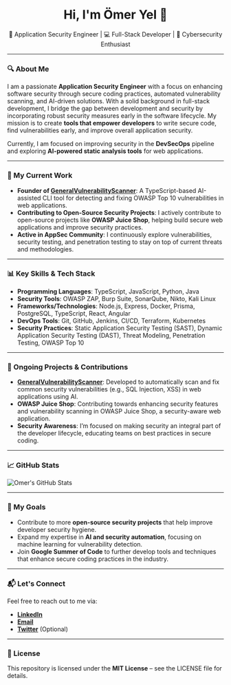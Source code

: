 <h1 align="center">Hi, I'm Ömer Yel 👋</h1>

<p align="center">
  🚀 Application Security Engineer | 💻 Full-Stack Developer | 🔐 Cybersecurity Enthusiast
</p>

---

### 🔍 About Me

I am a passionate **Application Security Engineer** with a focus on enhancing software security through secure coding practices, automated vulnerability scanning, and AI-driven solutions. With a solid background in full-stack development, I bridge the gap between development and security by incorporating robust security measures early in the software lifecycle. My mission is to create **tools that empower developers** to write secure code, find vulnerabilities early, and improve overall application security.

Currently, I am focused on improving security in the **DevSecOps** pipeline and exploring **AI-powered static analysis tools** for web applications.

---

### 💼 My Current Work

- **Founder of [GeneralVulnerabilityScanner](https://github.com/omeryel/GeneralVulnerabilityScanner)**: A TypeScript-based AI-assisted CLI tool for detecting and fixing OWASP Top 10 vulnerabilities in web applications.
- **Contributing to Open-Source Security Projects**: I actively contribute to open-source projects like **OWASP Juice Shop**, helping build secure web applications and improve security practices.
- **Active in AppSec Community**: I continuously explore vulnerabilities, security testing, and penetration testing to stay on top of current threats and methodologies.

---

### 📊 Key Skills & Tech Stack

- **Programming Languages**: TypeScript, JavaScript, Python, Java
- **Security Tools**: OWASP ZAP, Burp Suite, SonarQube, Nikto, Kali Linux
- **Frameworks/Technologies**: Node.js, Express, Docker, Prisma, PostgreSQL, TypeScript, React, Angular
- **DevOps Tools**: Git, GitHub, Jenkins, CI/CD, Terraform, Kubernetes
- **Security Practices**: Static Application Security Testing (SAST), Dynamic Application Security Testing (DAST), Threat Modeling, Penetration Testing, OWASP Top 10

---

### 🌱 Ongoing Projects & Contributions

- **[GeneralVulnerabilityScanner](https://github.com/omeryel/GeneralVulnerabilityScanner)**: Developed to automatically scan and fix common security vulnerabilities (e.g., SQL Injection, XSS) in web applications using AI.
- **OWASP Juice Shop**: Contributing towards enhancing security features and vulnerability scanning in OWASP Juice Shop, a security-aware web application.
- **Security Awareness**: I’m focused on making security an integral part of the developer lifecycle, educating teams on best practices in secure coding.

---

### 📈 GitHub Stats

![Omer's GitHub Stats](https://github-readme-stats.vercel.app/api?username=omeery&show_icons=true&theme=radical)

---

### 🎯 My Goals

- Contribute to more **open-source security projects** that help improve developer security hygiene.
- Expand my expertise in **AI and security automation**, focusing on machine learning for vulnerability detection.
- Join **Google Summer of Code** to further develop tools and techniques that enhance secure coding practices in the industry.

---

### 📬 Let's Connect

Feel free to reach out to me via:
- **[LinkedIn](https://www.linkedin.com/in/omeery)**  
- **[Email](mailto:yelomerr@gmail.com)**  
- **[Twitter](https://twitter.com/omeery)** (Optional)

---

### 📜 License

This repository is licensed under the **MIT License** – see the LICENSE file for details.

